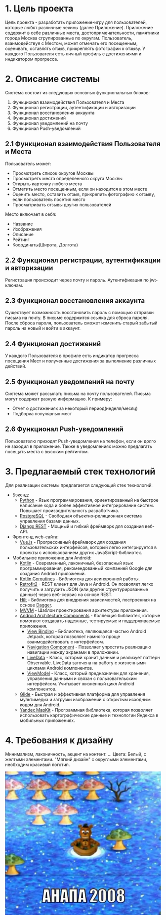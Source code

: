 # 1. Цель проекта
Цель проекта - разработать приложение-игру для пользователей, которые любят различные чекины (далее Приложение). Приложение содержит в себе различные места, достопримечательности, памятники города Москва сгрупированные по округам. Пользователь, взаимодействуя с Местом, может отмечать его посещенным, оценивать, оставлять отзыв, прикреплять фотографии к отзыву. У каждого Пользователя есть личный профиль с достижениями и индикатором прогресса. 

# 2. Описание системы
Система состоит из следующих основных функциональных блоков:

1. Функционал взаимодействия Пользователя и Места
2. Функционал регистрации, аутентификации и авторизации
3. Функционал восстановления аккаунта
4. Функционал достижений
5. Функционал уведомлений на почту
6. Функционал Push-уведомлений


## 2.1 Функционал взаимодействия Пользователя и Места

Пользователь может:

- Просмотреть список округов Москвы
- Просмотреть места определенного округа Москвы
- Открыть карточку любого места
- Отметить место посещенным, если он находится в этом месте
- Оценить место, оставить отзыв, прикрепить фотографию к отзыву, если пользователь посетил место
- Просматривать отзывы других пользователей

Место включает в себя:

- Название
- Изображения 
- Описание
- Рейтинг
- Координаты(Широта, Долгота)


## 2.2 Функционал регистрации, аутентификации и авторизации

Регистрация происходит через почту и пароль. Аутентификация по jwt-ключам.

## 2.3 Функционал восстановления аккаунта

Существует возможность восстановить пароль с помощью отправки письма на почту. В письме содержится ссылка для сброса пароля. После сброса пароля, пользователь сможет изменить старый забытый пароль на новый и войти в аккаунт.

## 2.4 Функционал достижений

У каждого Пользователя в профиле есть индикатор прогресса посещения Мест и полученные достижения за выполнение различных действий.

## 2.5 Функционал уведомлений на почту

Система может рассылать письма на почту пользователей. Письма могут содержат разную информацию. К примеру:
   * Отчет о достижениях за некоторый период(неделя/месяц)
   * Подборка популярных мест

## 2.6 Функционал Push-уведомлений

Пользователю приходят Push-уведомления на телефон, если он долго не заходил в приложение. Также в уведомлениях можно предлагать посещать места с высоким рейтингом.
    
# 3. Предлагаемый стек технологий

Для реализации системы предлагается следующий стек технологий:

* Бэкенд:
    - [Python](https://www.python.org/) - Язык программирования, ориентированный на быстрое написание кода и более эффективное интегрирование систем. Повышает производительность разработчика.
    - [PostgreSQL](https://www.postgresql.org/) - Cвободная объектно-реляционная система управления базами данных.
    - [Django REST](https://www.django-rest-framework.org/) - Мощный и гибкий фреймворк для создания веб-API.
* Фронтенд web-сайта:
    - [Vue.js](https://ru.vuejs.org/index.html) - Прогрессивный фреймворк для создания пользовательских интерфейсов, который легко интегрируется в проекты с использованием других JavaScript-библиотек.
* Мобильное приложение для Android:
    * [Kotlin](https://kotlinlang.org/) - Современный, лаконичный, безопасный язык программирования, рекомендованный компанией Google для создания Android приложений.
    * [Kotlin Coroutines](https://kotlinlang.org/docs/coroutines-overview.html) - Библиотека для асинхронной работы.
    * [Retrofit2](https://square.github.io/retrofit/) - REST клиент для Java и Android. Он позволяет легко получить и загрузить JSON (или другие структурированные данные) через веб-сервис на основе REST.
    * [Hilt](https://dagger.dev/hilt/) - Библиотека для внедрения зависимостей, построенная на основе [Dagger](https://dagger.dev/dev-guide/).
    * [MVVM](https://itsobes.ru/AndroidSobes/chto-takoe-mvvm/) - Шаблон проектирования архитектуры приложения.
    * [Android Architecture Components](https://developer.android.com/topic/architecture) - Коллекция библиотек, которые помогают создавать надежные, тестируемые и поддерживаемые приложения.
        * [View Binding](https://developer.android.com/topic/libraries/view-binding) - Библиотека, являющаяся частью Android Jetpack, которая позволяет намного проще взаимодействовать с интерфейсом.
        * [Navigation Component](https://developer.android.com/guide/navigation) - Позволяет упростить реализацию навигации между экранами в приложении.
        * [LiveData](https://developer.android.com/topic/libraries/architecture/livedata) - Класс, который хранит данные и реализует паттерн Observable. LiveData заточена на работу с жизненными циклами Android компонентов.
        * [ViewModel](https://developer.android.com/topic/libraries/architecture/viewmodel) - Класс, который предназначен для хранения, управления данными и связан с пользовательским интерфейсом. Учитывает жизненный цикл Android компонентов.
    * [Glide](https://github.com/bumptech/glide) -  Быстрая и эффективная платформа для управления мультимедиа и загрузки изображений с открытым исходным кодом для Android.
    * [Yandex MapKit](https://yandex.ru/dev/maps/mapkit/?from=mapsapi) - Программная библиотека, которая позволяет использовать картографические данные и технологии Яндекса в мобильных приложениях.
        

# 4. Требования к дизайну

Минимализм, лаконичность, акцент на контент. ... Цвета: Белый, с желтыми элементами. "Мягкий дизайн" c округлыми элементами, необходим красивый логотип.




![Анапа2008](https://github.com/GlamorousCar/mosplace/blob/master/docs/anapa2008.jpg)
